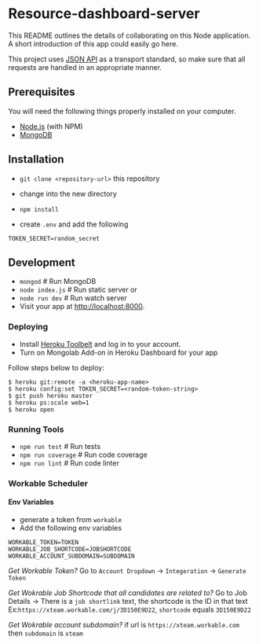 # Resource-dashboard-server

This README outlines the details of collaborating on this Node application.
A short introduction of this app could easily go here.

This project uses [JSON API](http://jsonapi.org) as a transport standard, so make sure that all requests are handled in an appropriate manner.

## Prerequisites

You will need the following things properly installed on your computer.

* [Node.js](http://nodejs.org/) (with NPM)
* [MongoDB](https://www.mongodb.org/)

## Installation

* `git clone <repository-url>` this repository
* change into the new directory
* `npm install`


* create `.env` and add the following
```
TOKEN_SECRET=random_secret
```

## Development

* `mongod` # Run MongoDB
* `node index.js` # Run static server or
* `node run dev` # Run watch server
* Visit your app at [http://localhost:8000](http://localhost:8000).

### Deploying

- Install [Heroku Toolbelt](https://toolbelt.heroku.com/) and log in to your account.
- Turn on Mongolab Add-on in Heroku Dashboard for your app

Follow steps below to deploy:
```
$ heroku git:remote -a <heroku-app-name>
$ heroku config:set TOKEN_SECRET=<random-token-string>
$ git push heroku master
$ heroku ps:scale web=1
$ heroku open
```

### Running Tools

* `npm run test` # Run tests
* `npm run coverage` # Run code coverage
* `npm run lint` # Run code linter

### Workable Scheduler


#### Env Variables
* generate a token from `workable`
* Add the following env variables

```
WORKABLE_TOKEN=TOKEN
WORKABLE_JOB_SHORTCODE=JOBSHORTCODE
WORKABLE_ACCOUNT_SUBDOMAIN=SUBDOMAIN
```

*Get Workable Token?*
Go to `Account Dropdown` -> `Integeration` -> `Generate Token`

*Get Wokrable Job Shortcode that all candidates are related to?*
Go to Job Details -> There is a `job shortlink` text, the shortcode is the ID in that text
Ex:`https://xteam.workable.com/j/3D150E9D22`, `shortcode` equals `3D150E9D22`

*Get Wokrable account subdomain?*
if url is `https://xteam.workable.com` then `subdomain` is `xteam`

